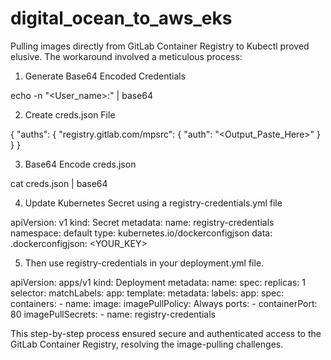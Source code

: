 # digital_ocean_to_aws_eks


Pulling images directly from GitLab Container Registry to Kubectl proved elusive. The workaround involved a meticulous process:

1. Generate Base64 Encoded Credentials

echo -n "<User_name>:<token>" | base64

2. Create creds.json File

{
  "auths": {
    "registry.gitlab.com/mpsrc": {
      "auth": "<Output_Paste_Here>"
    }
  }
}

3. Base64 Encode creds.json

cat creds.json | base64

4. Update Kubernetes Secret using a registry-credentials.yml file

apiVersion: v1
kind: Secret
metadata:
  name: registry-credentials
  namespace: default
type: kubernetes.io/dockerconfigjson
data:
  .dockerconfigjson: <YOUR_KEY>

5. Then use registry-credentials in your deployment.yml file.

apiVersion: apps/v1
kind: Deployment
metadata:
  name: <app-name>
spec:
  replicas: 1
  selector:
    matchLabels:
      app: <app-name>
  template:
    metadata:
      labels:
        app: <app-name>
    spec:
      containers:
        - name: <app-name>
          image: <image-path>
          imagePullPolicy: Always
          ports:
          - containerPort: 80
      imagePullSecrets:
        - name: registry-credentials

This step-by-step process ensured secure and authenticated access to the GitLab Container Registry, resolving the image-pulling challenges.